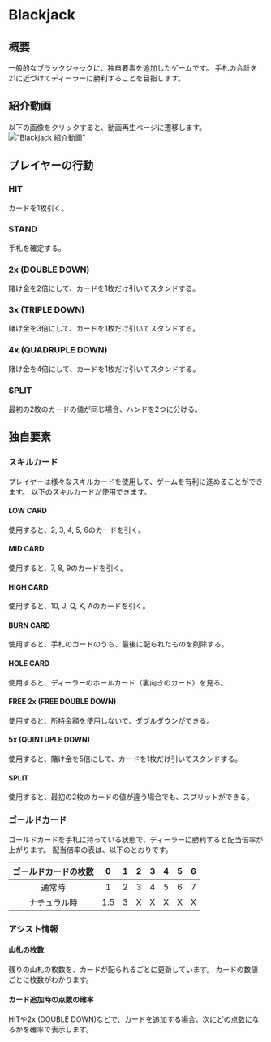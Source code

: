 # Blackjack

## 概要

一般的なブラックジャックに、独自要素を追加したゲームです。
手札の合計を21に近づけてディーラーに勝利することを目指します。

## 紹介動画

以下の画像をクリックすると、動画再生ページに遷移します。
[!["Blackjack 紹介動画"](https://github.com/user-attachments/assets/3b29dead-1427-4da0-b63d-18167c3a5512)](https://drive.google.com/file/d/1h-4a2U2ICzvWo0oRU4cReggcMtQY47aP/view?usp=sharing)

## プレイヤーの行動

### HIT

カードを1枚引く。

### STAND

手札を確定する。

### 2x (DOUBLE DOWN)

賭け金を2倍にして、カードを1枚だけ引いてスタンドする。

### 3x (TRIPLE DOWN)

賭け金を3倍にして、カードを1枚だけ引いてスタンドする。

### 4x (QUADRUPLE DOWN)

賭け金を4倍にして、カードを1枚だけ引いてスタンドする。

### SPLIT

最初の2枚のカードの値が同じ場合、ハンドを2つに分ける。

## 独自要素

### スキルカード

プレイヤーは様々なスキルカードを使用して、ゲームを有利に進めることができます。
以下のスキルカードが使用できます。

#### LOW CARD

使用すると、2, 3, 4, 5, 6のカードを引く。

#### MID CARD

使用すると、7, 8, 9のカードを引く。

#### HIGH CARD

使用すると、10, J, Q, K, Aのカードを引く。

#### BURN CARD

使用すると、手札のカードのうち、最後に配られたものを削除する。

#### HOLE CARD

使用すると、ディーラーのホールカード（裏向きのカード）を見る。

#### FREE 2x (FREE DOUBLE DOWN)

使用すると、所持金額を使用しないで、ダブルダウンができる。

#### 5x (QUINTUPLE DOWN)

使用すると、賭け金を5倍にして、カードを1枚だけ引いてスタンドする。

#### SPLIT

使用すると、最初の2枚のカードの値が違う場合でも、スプリットができる。

### ゴールドカード

ゴールドカードを手札に持っている状態で、ディーラーに勝利すると配当倍率が上がります。
配当倍率の表は、以下のとおりです。

| ゴールドカードの枚数 | 0 | 1 | 2 | 3 | 4 | 5 | 6 |
| :----------------: | :-: | :-: | :-: | :-: | :-: | :-: | :-: |
| 通常時 | 1 | 2 | 3 | 4 | 5 | 6 | 7 |
| ナチュラル時 | 1.5 | 3 | X | X | X | X | X | 

### アシスト情報

#### 山札の枚数

残りの山札の枚数を、カードが配られるごとに更新しています。
カードの数値ごとに枚数がわかります。

#### カード追加時の点数の確率

HITや2x (DOUBLE DOWN)などで、カードを追加する場合、次にどの点数になるかを確率で表示します。
